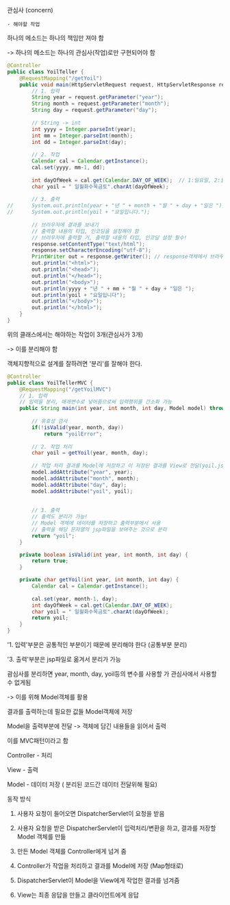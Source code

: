 관심사 (concern)

    - 해야할 작업

 

하나의 메소드는 하나의 책임만 져야 함

-> 하나의 메소드는 하나의 관심사(작업)로만 구현되어야 함

 

```java
@Controller
public class YoilTeller {	
	@RequestMapping("/getYoil")
	public void main(HttpServletRequest request, HttpServletResponse response) throws IOException {
		// 1. 입력	
		String year = request.getParameter("year");
		String month = request.getParameter("month");
		String day = request.getParameter("day");
		
 		// String -> int
		int yyyy = Integer.parseInt(year);
		int mm = Integer.parseInt(month);
		int dd = Integer.parseInt(day);
		
		// 2. 작업
		Calendar cal = Calendar.getInstance();
		cal.set(yyyy, mm-1, dd);
		
		int dayOfWeek = cal.get(Calendar.DAY_OF_WEEK);	// 1:일요일, 2:월요일 ...
		char yoil = " 일월화수목금토".charAt(dayOfWeek);
		
		// 3. 출력
//		System.out.println(year + "년 " + month + "월 " + day + "일은 ");
//		System.out.println(yoil + "요일입니다.");
		
		// 브라우저에 결과를 보내기
		// 출력할 내용의 타입, 인코딩을 설정해야 함
		// 브라우저에 출력할 거, 출력할 내용의 타입, 인코딩 설정 필수!
		response.setContentType("text/html");
		response.setCharacterEncoding("utf-8");
		PrintWriter out = response.getWriter(); // response객체에서 브라우저로의 출력 스트림 획득
		out.println("<html>");
		out.println("<head>");
		out.println("</head>");
		out.println("<body>");
		out.println(yyyy + "년 " + mm + "월 " + day + "일은 ");
		out.println(yoil + "요일입니다");
		out.println("</body>");
		out.println("</html>");
	}
}
```
위의 클래스에서는 해야하는 작업이 3개(관심사가 3개)

-> 이를 분리해야 함

 

객체지향적으로 설계를 잘하려면 '분리'를 잘해야 한다.

 

 

 
```java
@Controller
public class YoilTellerMVC {
	@RequestMapping("/getYoilMVC")
	// 1. 입력
	// 입력을 분리, 매개변수로 넣어줌으로써 입력행위를 간소화 가능 
	public String main(int year, int month, int day, Model model) throws IOException {
	
		// 유효성 검사
		if(!isValid(year, month, day)) 
			return "yoilError";
		
		// 2. 작업 처리
		char yoil = getYoil(year, month, day);
		
		// 작업 처리 결과를 Model에 저장하고 이 저장된 결과를 View로 전달(yoil.jsp)
		model.addAttribute("year", year);
		model.addAttribute("month", month);
		model.addAttribute("day", day);
		model.addAttribute("yoil", yoil);
		
		
		// 3. 출력
		// 출력도 분리가 가능!
		// Model 객체에 데이터를 저장하고 출력부분에서 사용
		// 출력을 해당 문자열의 jsp파일을 보여주는 것으로 분리
		return "yoil";
	}

	private boolean isValid(int year, int month, int day) {
		return true;
	}

	private char getYoil(int year, int month, int day) {
		Calendar cal = Calendar.getInstance();
		
		cal.set(year, month-1, day);						
		int dayOfWeek = cal.get(Calendar.DAY_OF_WEEK);	
		char yoil = " 일월화수목금토".charAt(dayOfWeek);
		return yoil;
	}
}
```
'1. 입력'부분은 공통적인 부분이기 때문에 분리해야 한다 (공통부분 분리)

'3. 출력'부분은 jsp파일로 옮겨서 분리가 가능

 

괌심사를 분리하면 year, month, day, yoil등의 변수를 사용할 가 관심사에서 사용할 수 없게됨

-> 이를 위해 Model객체를 활용

 

결과를 출력하는데 필요한 값들 Model객체에 저장

Model을 출력부분에 전달 -> 객체에 담긴 내용들을 읽어서 출력

 

이를 MVC패턴이라고 함

 

Controller - 처리

View - 출력

Model - 데이터 저장 ( 분리된 코드간 데이터 전달위해 필요)

 

 

동작 방식

1. 사용자 요청이 들어오면 DispatcherServlet이 요청을 받음

2. 사용자 요청을 받은 DispatcherServlet이 입력처리/변환을 하고, 결과를 저장할 Model 객체를 만듦

3. 만든 Model 객체를 Controller에게 넘겨 줌

4. Controller가 작업을 처리하고 결과를 Model에 저장 (Map형태로)

5. DispatcherServlet이 Model을 View에게 작업한 결과를 넘겨줌

6. View는 최종 응답을 만들고 클라이언트에게 응답

 

 
